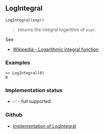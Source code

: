## LogIntegral

```
LogIntegral(expr)
```

> returns the integral logarithm of `expr`.
  
See
* [Wikipedia - Logarithmic integral function](https://en.wikipedia.org/wiki/Logarithmic_integral_function)

### Examples

```
>> LogIntegral(0)
0
```
 






### Implementation status

* &#x2705; - full supported

### Github

* [Implementation of LogIntegral](https://github.com/axkr/symja_android_library/blob/master/symja_android_library/matheclipse-core/src/main/java/org/matheclipse/core/builtin/HypergeometricFunctions.java#L1645) 
